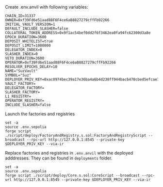 Create .env.anvil with following variables:

```
CHAIN_ID=31337
OWNER=0xf39Fd6e51aad88F6F4ce6aB8827279cffFb92266
INITIAL_VAULT_VERSION=1
DEFAULT_INCLUDE_SLASHER=false
COLLATERAL_TOKEN_ADDRESS=0x9f1ac54bef0dd2f6f3462ea0fa94fc62300d3a8e
EPOCH_DURATION=3600
DEPOSIT_WHITELIST=true
DEPOSIT_LIMIT=1000000
DELEGATOR_INDEX=0
SLASHER_INDEX=0
VETO_DURATION=3600
OPERATOR=0xf39Fd6e51aad88F6F4ce6aB8827279cffFb92266
RESOLVER_EPOCHS_DELAY=10
NAME="SuzVault"
SYMBOL="Suz"
DEPLOYER_PRIV_KEY=0xac0974bec39a17e36ba4a6b4d238ff944bacb478cbed5efcae784d7bf4f2ff80
VAULT_FACTORY=
DELEGATOR_FACTORY=
SLASHER_FACTORY=
L1_REGISTRY=
OPERATOR_REGISTRY=
INCLUDE_SLASHER=false
```

Launch the factories and registries

```
set -a
source .env.sepolia
forge script ./script/deploy/FactoryAndRegistry.s.sol:FactoryAndRegistryScript --broadcast --rpc-url http://127.0.0.1:8545 --private-key $DEPLOYER_PRIV_KEY --via-ir
```

Replace factories and registries in `.env.anvil` with the deployed adddresses. They can be found in `deployments` folder. 


```
set -a
source .env.sepolia
forge script ./script/deploy/Core.s.sol:CoreScript --broadcast --rpc-url http://127.0.0.1:8545 --private-key $DEPLOYER_PRIV_KEY --via-ir
```
